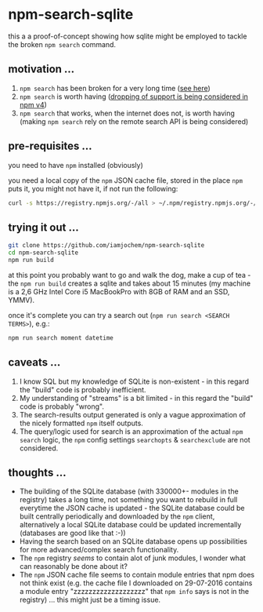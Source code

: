 # npm-search-sqlite

this a a proof-of-concept showing how sqlite might be employed to tackle the broken `npm search` command.

## motivation ...

1. `npm search` has been broken for a very long time ([see here](https://github.com/npm/npm/issues/6016))
2. `npm search` is worth having ([dropping of support is being considered in npm v4](https://github.com/npm/npm/issues/11035))
3. `npm search` that works, when the internet does not, is worth having (making `npm search` rely on the remote search API is being considered)

## pre-requisites ...

you need to have `npm` installed (obviously)

you need a local copy of the `npm` JSON cache file, stored in the place `npm` puts it,
you might not have it, if not run the following:

```sh
curl -s https://registry.npmjs.org/-/all > ~/.npm/registry.npmjs.org/-/all/.cache.json
```

## trying it out ...

```sh
git clone https://github.com/iamjochem/npm-search-sqlite
cd npm-search-sqlite
npm run build
```

at this point you probably want to go and walk the dog, make a cup of tea - the `npm run build` creates a sqlite and takes about 15 minutes (my machine is a 2,6 GHz Intel Core i5 MacBookPro with 8GB of RAM and an SSD, YMMV).

once it's complete you can try a search out (`npm run search <SEARCH TERMS>`), e.g.:

```sh
npm run search moment datetime
```

## caveats ...

1. I know SQL but my knowledge of SQLite is non-existent - in this regard the "build" code is probably inefficient.
2. My understanding of "streams" is a bit limited - in this regard the "build" code is probably "wrong".
3. The search-results output generated is only a vague approximation of the nicely formatted `npm` itself outputs.
4. The query/logic used for search is an approximation of the actual `npm search` logic, the `npm` config settings `searchopts` & `searchexclude` are not considered. 

## thoughts ...

- The building of the SQLite database (with 330000+- modules in the registry) takes a long time, not something you want to rebuild in full everytime the JSON cache is updated - the SQLite database could be built centrally periodically and downloaded by the `npm` client, alternatively a local SQLite database could be updated incrementally (databases are good like that :-))
- Having the search based on an SQLite database opens up possibilities for more advanced/complex search functionality.
- The `npm` registry *seems* to contain alot of junk modules, I wonder what can reasonably be done about it?
- The `npm` JSON cache file seems to contain module entries that npm does not think exist (e.g. the cache file I downloaded on 29-07-2016 contains a module entry "zzzzzzzzzzzzzzzzzzz" that `npm info` says is not in the registry) ... this might just be a timing issue.
